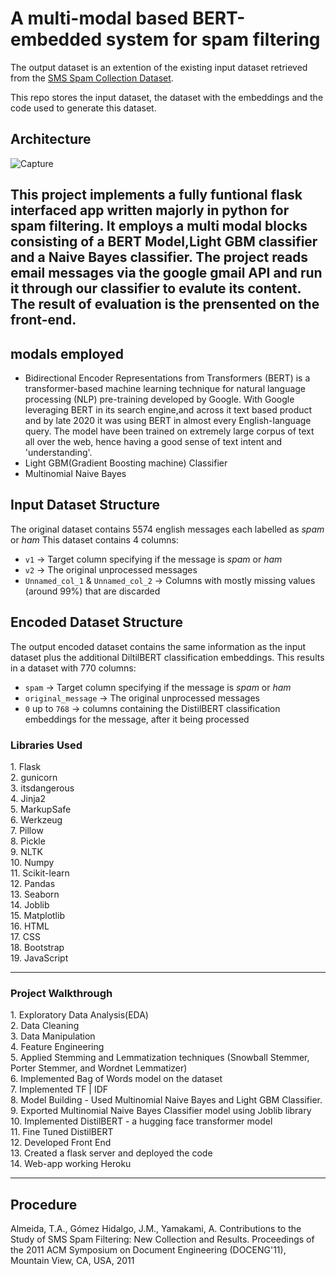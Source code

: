 
# A multi-modal based BERT-embedded system for spam filtering

The output dataset is an extention of the existing input dataset retrieved from the [SMS Spam Collection Dataset](https://www.kaggle.com/uciml/sms-spam-collection-dataset).

This repo stores the input dataset, the dataset with the embeddings and the code used to generate this dataset.
## Architecture
![Capture](https://user-images.githubusercontent.com/47308654/206814161-0e9e918f-ee51-4cf1-9b80-87bfe33e92da.PNG)
## This project implements a fully funtional flask interfaced app written majorly in python for spam filtering. It employs a multi modal blocks consisting of a BERT Model,Light GBM classifier and a Naive Bayes classifier. The project reads email messages via the google gmail API and run it through our classifier to evalute its content. The result of evaluation is the prensented on the front-end.
## modals employed
* Bidirectional Encoder Representations from Transformers (BERT) is a transformer-based machine learning technique for natural language processing (NLP) pre-training developed by Google. With Google leveraging BERT in its search engine,and across it text based product and by late 2020 it was using BERT in almost every English-language query. The model have been trained on extremely large corpus of text all over the web, hence having a good sense of text intent and 'understanding'.
* Light GBM(Gradient Boosting machine) Classifier
* Multinomial Naive Bayes


## Input Dataset Structure
The original dataset contains 5574 english messages each labelled as *spam* or *ham*
This dataset contains 4 columns:

- `v1` -> Target column specifying if the message is *spam* or *ham*
- `v2` -> The original unprocessed messages
- `Unnamed_col_1` & `Unnamed_col_2` -> Columns with mostly missing values (around 99%) that are discarded

## Encoded Dataset Structure

The output encoded dataset contains the same information as the input dataset plus the additional DiltilBERT classification embeddings. This results in a dataset with 770 columns:

- `spam` -> Target column specifying if the message is *spam* or *ham*
- `original_message` -> The original unprocessed messages
- `0` up to `768` -> columns containing the DistilBERT classification embeddings for the message, after it being processed

<h3>Libraries Used</h3>
1. Flask<br>
2. gunicorn<br>
3. itsdangerous<br>
4. Jinja2<br>
5. MarkupSafe<br>
6. Werkzeug<br>
7. Pillow<br>
8. Pickle<br>
9. NLTK<br>
10. Numpy<br>
11. Scikit-learn<br>
12. Pandas<br>
13. Seaborn<br>
14. Joblib<br>
15. Matplotlib<br>
16. HTML<br>
17. CSS<br>
18. Bootstrap<br>
19. JavaScript<hr>

<h3>Project Walkthrough</h3>
1. Exploratory Data Analysis(EDA)<br>
2. Data Cleaning<br>
3. Data Manipulation<br>
4. Feature Engineering<br>
5. Applied Stemming and Lemmatization techniques (Snowball Stemmer, Porter Stemmer, and Wordnet Lemmatizer)<br>
6. Implemented Bag of Words model on the dataset<br>
7. Implemented TF | IDF <br>
8. Model Building - Used Multinomial Naive Bayes and Light GBM Classifier.<br>
9. Exported Multinomial Naive Bayes Classifier model using Joblib library<br>
10. Implemented DistilBERT - a hugging face transformer model <br>
11. Fine Tuned DistilBERT<br>
12. Developed Front End <br>
13. Created a flask server and deployed the code<br>
14. Web-app working Heroku<hr>

## Procedure



Almeida, T.A., Gómez Hidalgo, J.M., Yamakami, A. Contributions to the Study of SMS Spam Filtering: New Collection and Results.  Proceedings of the 2011 ACM Symposium on Document Engineering (DOCENG'11), Mountain View, CA, USA, 2011

